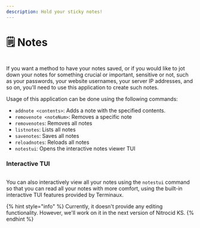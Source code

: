 ```yaml
---
description: Hold your sticky notes!
---
```


# 🗒 Notes

<figure><img src="../../../../.gitbook/assets/Beta3-101-Notes.png" alt=""><figcaption></figcaption></figure>

If you want a method to have your notes saved, or if you would like to jot down your notes for something crucial or important, sensitive or not, such as your passwords, your website usernames, your server IP addresses, and so on, you'll need to use this application to create such notes.

Usage of this application can be done using the following commands:

* `addnote <contents>`: Adds a note with the specified contents.
* `removenote <noteNum>`: Removes a specific note
* `removenotes`: Removes all notes
* `listnotes`: Lists all notes
* `savenotes`: Saves all notes
* `reloadnotes`: Reloads all notes
* `notestui`: Opens the interactive notes viewer TUI

### Interactive TUI

<figure><img src="../../../../.gitbook/assets/Beta3-102-Notes.png" alt=""><figcaption></figcaption></figure>

You can also interactively view all your notes using the `notestui` command so that you can read all your notes with more comfort, using the built-in interactive TUI features provided by Terminaux.

{% hint style="info" %}
Currently, it doesn't provide any editing functionality. However, we'll work on it in the next version of Nitrocid KS.
{% endhint %}
